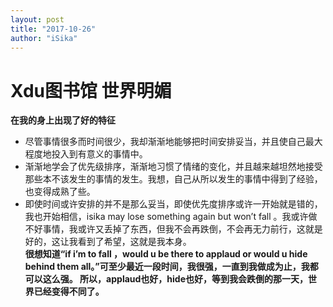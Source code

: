 ```yaml
---
layout: post
title: "2017-10-26"
author: "iSika"
---
```

# Xdu图书馆 世界明媚
**在我的身上出现了好的特征**  
* 尽管事情很多而时间很少，我却渐渐地能够把时间安排妥当，并且使自己最大程度地投入到有意义的事情中。
* 渐渐地学会了优先级排序，渐渐地习惯了情绪的变化，并且越来越坦然地接受那些本不该发生的事情的发生。我想，自己从所以发生的事情中得到了经验，也变得成熟了些。
* 即使时间或许安排的并不是那么妥当，即使优先度排序或许一开始就是错的，我也开始相信，isika may lose something again but won’t fall 。我或许做不好事情，我或许又丢掉了东西，但我不会再跌倒，不会再无力前行，这就是好的，这让我看到了希望，这就是我本身。  
**很想知道“if i’m to fall ，would u be there to applaud or would u hide behind them all。”可至少最近一段时间，我很强，一直到我做成为止，我都可以这么强。 所以，applaud也好，hide也好，等到我会跌倒的那一天，世界已经变得不同了。**  
